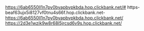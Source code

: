 https://6ab6550ll1n7py0byapbvpkbda.hop.clickbank.net/# https-beaf63ujx5i8127vf0tnu4s66f.hop.clickbank.net-
https://6ab6550ll1n7py0byapbvpkbda.hop.clickbank.net/
https://2d3e1wzik9w8r68l5jrcsd6v9s.hop.clickbank.net/
